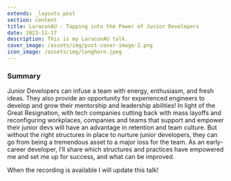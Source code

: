 ```yaml
---
extends: _layouts.post
section: content
title: LaraconAU - Tapping into the Power of Junior Developers
date: 2023-11-17
description: This is my LaraconAU talk.
cover_image: /assets/img/post-cover-image-2.png
icon_image: /assets/img/longhorn.jpeg
---
```


<h3>Summary</h3>
Junior Developers can infuse a team with energy, enthusiasm, and fresh ideas. They also provide an opportunity for experienced engineers to develop and grow their mentorship and leadership abilities! In light of the Great Resignation, with tech companies cutting back with mass layoffs and reconfiguring workplaces, companies and teams that support and empower their junior devs will have an advantage in retention and team culture. But without the right structures in place to nurture junior developers, they can go from being a tremendous asset to a major loss for the team. As an early-career developer, I’ll share which structures and practices have empowered me and set me up for success, and what can be improved.

When the recording is available I will update this talk!
